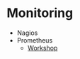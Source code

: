 # Monitoring

* Nagios
* Prometheus
   - [Workshop](https://github.com/juliusv/prometheus_workshop)

